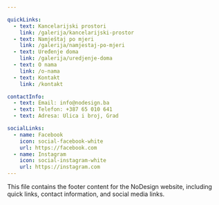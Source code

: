 ```yaml
---

quickLinks:
  - text: Kancelarijski prostori
    link: /galerija/kancelarijski-prostor
  - text: Namještaj po mjeri
    link: /galerija/namjestaj-po-mjeri
  - text: Uređenje doma
    link: /galerija/uredjenje-doma
  - text: O nama
    link: /o-nama
  - text: Kontakt
    link: /kontakt

contactInfo:
  - text: Email: info@nodesign.ba
  - text: Telefon: +387 65 010 641
  - text: Adresa: Ulica i broj, Grad

socialLinks:
  - name: Facebook
    icon: social-facebook-white
    url: https://facebook.com
  - name: Instagram
    icon: social-instagram-white
    url: https://instagram.com
---
```


This file contains the footer content for the NoDesign website, including quick links, contact information, and social media links.
